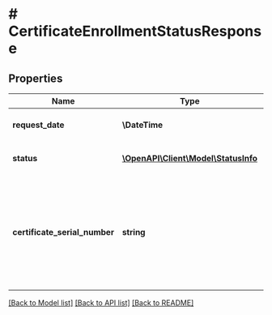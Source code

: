 # # CertificateEnrollmentStatusResponse

## Properties

Name | Type | Description | Notes
------------ | ------------- | ------------- | -------------
**request_date** | **\DateTime** | Data złożenia wniosku certyfikacyjnego. |
**status** | [**\OpenAPI\Client\Model\StatusInfo**](StatusInfo.md) | Informacje o aktualnym statusie.  | Code | Description | Details |  | --- | --- | --- |  | 100 | Wniosek przyjęty do realizacji | - |  | 200 | Wniosek obsłużony (certyfikat wygenerowany) | - |  | 400 | Wniosek odrzucony | Klucz publiczny został już certyfikowany przez inny podmiot. |  | 400 | Wniosek odrzucony | Osiągnięto dopuszczalny limit posiadanych certyfikatów. |  | 500 | Nieznany błąd | - | |
**certificate_serial_number** | **string** | Numer seryjny wygenerowanego certyfikatu (w formacie szesnastkowym).   Zwracany w przypadku prawidłowego przeprocesowania wniosku certyfikacyjnego. | [optional]

[[Back to Model list]](../../README.md#models) [[Back to API list]](../../README.md#endpoints) [[Back to README]](../../README.md)
